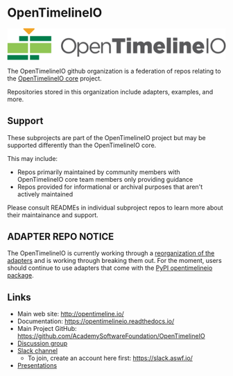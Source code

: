 # OpenTimelineIO
[![OpenTimelineIO](images/OpenTimelineIO@3xDark.png)](http://opentimeline.io)

The OpenTimelineIO github organization is a federation of repos relating to the
[OpenTimelineIO core](https://github.com/AcademySoftwareFoundation/OpenTimelineIO)
project.

Repositories stored in this organization include adapters, examples, and more.

## Support

These subprojects are part of the OpenTimelineIO project but may be supported
differently than the OpenTimelineIO core.

This may include:

- Repos primarily maintained by community members with OpenTimelineIO core team members only providing guidance
- Repos provided for informational or archival purposes that aren't actively maintained

Please consult READMEs in individual subproject repos to learn more about their
maintainance and support.

## ADAPTER REPO NOTICE

The OpenTimelineIO is currently working through a
[reorganization of the adapters](https://github.com/AcademySoftwareFoundation/OpenTimelineIO/issues/1386)
and is working through breaking them out. For the moment, users should continue
to use adapters that come with the
[PyPI opentimelineio package](https://pypi.org/project/OpenTimelineIO/).


Links
-----

* Main web site: http://opentimeline.io/
* Documentation: https://opentimelineio.readthedocs.io/
* Main Project GitHub: https://github.com/AcademySoftwareFoundation/OpenTimelineIO
* [Discussion group](https://lists.aswf.io/g/otio-discussion)
* [Slack channel](https://academysoftwarefdn.slack.com/messages/CMQ9J4BQC)
  * To join, create an account here first: https://slack.aswf.io/
* [Presentations](https://github.com/AcademySoftwareFoundation/OpenTimelineIO/wiki/Presentations)
